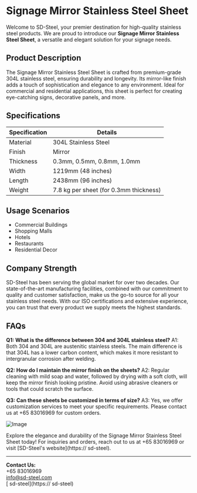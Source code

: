 # Signage Mirror Stainless Steel Sheet

Welcome to SD-Steel, your premier destination for high-quality stainless steel products. We are proud to introduce our **Signage Mirror Stainless Steel Sheet**, a versatile and elegant solution for your signage needs.

## Product Description
The Signage Mirror Stainless Steel Sheet is crafted from premium-grade 304L stainless steel, ensuring durability and longevity. Its mirror-like finish adds a touch of sophistication and elegance to any environment. Ideal for commercial and residential applications, this sheet is perfect for creating eye-catching signs, decorative panels, and more.

## Specifications

| Specification | Details |
|---------------|---------|
| Material      | 304L Stainless Steel |
| Finish        | Mirror |
| Thickness     | 0.3mm, 0.5mm, 0.8mm, 1.0mm |
| Width         | 1219mm (48 inches) |
| Length        | 2438mm (96 inches) |
| Weight        | 7.8 kg per sheet (for 0.3mm thickness) |

## Usage Scenarios
- Commercial Buildings
- Shopping Malls
- Hotels
- Restaurants
- Residential Decor

## Company Strength
SD-Steel has been serving the global market for over two decades. Our state-of-the-art manufacturing facilities, combined with our commitment to quality and customer satisfaction, make us the go-to source for all your stainless steel needs. With our ISO certifications and extensive experience, you can trust that every product we supply meets the highest standards.

## FAQs
**Q1: What is the difference between 304 and 304L stainless steel?**
A1: Both 304 and 304L are austenitic stainless steels. The main difference is that 304L has a lower carbon content, which makes it more resistant to intergranular corrosion after welding.

**Q2: How do I maintain the mirror finish on the sheets?**
A2: Regular cleaning with mild soap and water, followed by drying with a soft cloth, will keep the mirror finish looking pristine. Avoid using abrasive cleaners or tools that could scratch the surface.

**Q3: Can these sheets be customized in terms of size?**
A3: Yes, we offer customization services to meet your specific requirements. Please contact us at +65 83016969 for custom orders.

![Image](https://github.com/user-attachments/assets/2567258e-e124-4816-932d-1809bd27ef0b)

Explore the elegance and durability of the Signage Mirror Stainless Steel Sheet today! For inquiries and orders, reach out to us at +65 83016969 or visit [SD-Steel's website](https:// sd-steel).

---

**Contact Us:**  
+65 83016969  
[info@sd-steel.com](mailto:info@sd-steel.com)  
[ sd-steel](https:// sd-steel)